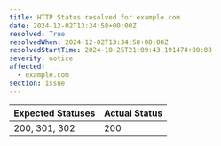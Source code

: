 ```yaml
---
title: HTTP Status resolved for example.com
date: 2024-12-02T13:34:58+00:00Z
resolved: True
resolvedWhen: 2024-12-02T13:34:58+00:00Z
resolvedStartTime: 2024-10-25T21:09:43.191474+00:00
severity: notice
affected:
  - example.com
section: issue
---
```


| Expected Statuses | Actual Status  |
|-------------------|----------------|
| 200, 301, 302 | 200 |
